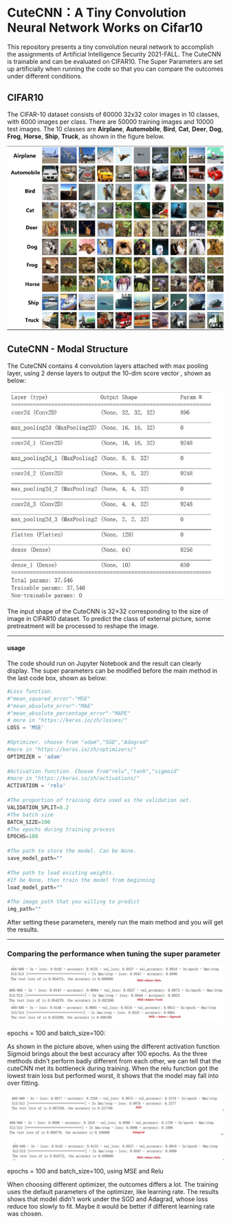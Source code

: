# CuteCNN：A Tiny Convolution Neural Network Works on Cifar10

This repository presents a tiny convolution neural network to accomplish the assignments of Artificial Intelligence Security 2021-FALL. The CuteCNN is trainable and can be evaluated on CIFAR10. The Super Parameters are set up artificially when running the code so that you can compare the  outcomes under  different conditions.

## CIFAR10

The CIFAR-10 dataset consists of 60000 32x32 color images in 10  classes, with 6000 images per class. There are 50000 training images and 10000 test images. The 10 classes are __Airplane__, __Automobile__, __Bird__, __Cat__, __Deer__, __Dog__, __Frog__, __Horse__,  __Ship__, __Truck__, as shown in the figure below.

![](https://github.com/EvaCharon/CuteCNN/blob/master/Picture/Readme/CIFAR10.jpg)

## CuteCNN - Modal Structure

The CuteCNN contains 4 convolution layers attached with max pooling layer, using 2 dense layers to output the 10-dim score vector , shown as below:

![](https://github.com/EvaCharon/CuteCNN/blob/master/Picture/Readme/Layers.jpg)

The input shape of the CuteCNN is 32×32 corresponding to the size of image in CIFAR10 dataset. To predict the class of external picture, some pretreatment will be processed to reshape the image. 

***

#### usage

The code should run on Jupyter Notebook  and the result can clearly display. The super parameters can be modified before the main method in the last code box, shown as below:

```python
#Loss function.
#"mean_squared_error"-"MSE"  
#"mean_absolute_error"-"MAE"
#"mean_absolute_percentage_error"-"MAPE"
# more in "https://keras.io/zh/losses/"
LOSS = 'MSE' 				

#Optimizer. choose from "adam","SGD","Adagrad"
#more in "https://keras.io/zh/optimizers/"
OPTIMIZER = 'adam'

#Activation function. Choose from"relu","tanh","sigmoid"
#more in "https://keras.io/zh/activations/"
ACTIVATION = 'relu'			

#The proportion of training data used as the validation set.
VALIDATION_SPLIT=0.2
#The batch size
BATCH_SIZE=100
#The epochs during training process
EPOCHS=100	

#The path to store the model. Can be None.
save_model_path=""

#The path to load existing weights. 
#If be None, then train the model from beginning
load_model_path=""			

#The image path that you willing to predict
img_path=""					
```

After setting these parameters, merely run the main method and you will get the results.

---

### Comparing the performance when tuning the super parameter

![](https://github.com/EvaCharon/CuteCNN/blob/master/Picture/Readme/activate.jpg)

epochs = 100 and batch_size=100:

As shown in the picture above, when using the different activation function Sigmoid brings about the best accuracy after 100 epochs. As the three methods didn't perform badly different from each other, we can tell that the cuteCNN met its bottleneck during training. When the relu function got the lowest train loss but  performed worst, it shows that the model may fall into over fitting. 

 ![](https://github.com/EvaCharon/CuteCNN/blob/master/Picture/Readme/optimizer.jpg)



epochs = 100 and batch_size=100, using MSE and Relu

When choosing different optimizer, the outcomes differs a lot. The training uses the default parameters of the optimizer, like learning rate. The results shows that model didn't work under the SGD and Adagrad, whose loss reduce too slowly to fit. Maybe it would be better if different learning rate was chosen.





